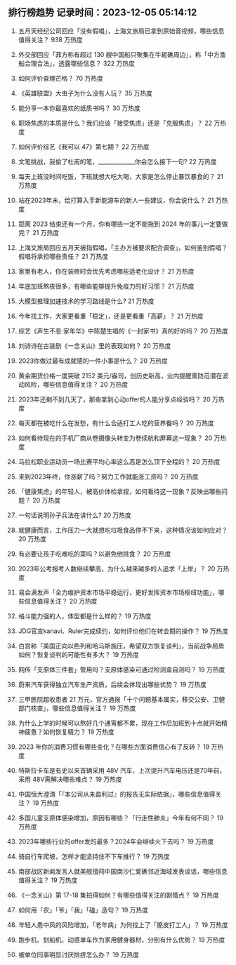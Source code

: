 
## 排行榜趋势 记录时间：2023-12-05 05:14:12
  
  1. 五月天经纪公司回应「没有假唱」，上海文旅局已拿到原始音视频，哪些信息值得关注？ 938 万热度
    
  2. 外交部回应「菲方称有超过 130 艘中国船只聚集在牛轭礁周边」，称「中方渔船合理合法」，透露哪些信息？ 322 万热度
    
  3. 如何评价查理芒格？ 70 万热度
    
  4. 《英雄联盟》大虫子为什么没有人玩？ 35 万热度
    
  5. 能分享一本你最喜欢的纸质书吗？ 30 万热度
    
  6. 职场焦虑的本质是什么？我们应该「接受焦虑」还是「克服焦虑」？ 22 万热度
    
  7. 如何评价综艺《我可以 47》第七期？ 22 万热度
    
  8. 文笔挑战，我偷了杜甫的笔，_____________你会怎么接下一句? 22 万热度
    
  9. 每天上班没时间吃饭，下班就想大吃大喝，大家是怎么停止暴饮暴食的？ 21 万热度
    
  10. 站在2023年末，给打算入手新能源车的新人一些建议，你会说什么？ 21 万热度
    
  11. 距离 2023 结束还有一个月，你有哪些一定不能拖到 2024 年的事儿一定要做完？ 21 万热度
    
  12. 上海文旅局回应五月天被指假唱，「主办方被要求配合调查」，如何鉴别假唱？假唱将承担哪些责任？ 21 万热度
    
  13. 家里有老人，你在装修时会优先考虑哪些适老化设计？ 21 万热度
    
  14. 年底加班熬夜很多，有哪些能够提升免疫力的好习惯？ 21 万热度
    
  15. 大模型推理加速技术的学习路线是什么? 21 万热度
    
  16. 今年找工作，大家更看重「稳定」，还是更看重「高薪」？ 21 万热度
    
  17. 综艺《声生不息·家年华》中陈楚生唱的《一封家书》真的好听吗？ 20 万热度
    
  18. 刘诗诗在古装剧《一念关山》里的表现如何？ 20 万热度
    
  19. 2023你做过最有成就感的一件小事是什么？ 20 万热度
    
  20. 黄金期货价格一度突破 2152 美元/盎司，创历史新高，业内提醒需防范潜在波动风险，哪些信息值得关注？ 20 万热度
    
  21. 2023年还剩不到几天了，那些拿到心动offer的人能分享点经验吗？ 20 万热度
    
  22. 每天都在被吃什么在发愁，有什么合适打工人吃的营养餐吗？ 20 万热度
    
  23. 如何看待现在的手机厂商从卷摄像头转变为卷续航和屏幕这一现象？ 20 万热度
    
  24. 马拉松职业运动员一场比赛平均心率这么高是怎么顶下全程的？ 20 万热度
    
  25. 来到2023年终，你涨薪了吗？努力工作就能涨工资吗？ 20 万热度
    
  26. 「健康焦虑」的年轻人，被高价体检拿捏，如何看待这一现象？反映出哪些问题？ 20 万热度
    
  27. 一句话说明孙子兵法在讲什么? 20 万热度
    
  28. 就健康而言，工作压力一大就想吃垃圾食品停不下来，这种情况该如何应对？ 20 万热度
    
  29. 有必要让孩子吃难吃的菜吗？以避免他挑食？ 20 万热度
    
  30. 2023年公考报考人数继续攀高，为什么越来越多的人追求「上岸」？ 20 万热度
    
  31. 易会满发声「全力维护资本市场平稳运行，更好发挥资本市场枢纽功能」，哪些信息值得关注？ 20 万热度
    
  32. 格斗能力强的人，体型都是什么样的？ 19 万热度
    
  33. JDG官宣kanavi、Ruler完成续约，如何评价他们在转会期的操作？ 19 万热度
    
  34. 白宫称「美国正向以色列和哈马斯施压，希望双方恢复谈判」，当前战争局势如何？恢复谈判的可能性有多大？ 19 万热度
    
  35. 网传「支原体三件套」管用吗？支原体感染可通过检测盒自测吗？ 19 万热度
    
  36. 蔚来汽车获得独立汽车生产资质，后续会体现出哪些优势？ 19 万热度
    
  37. 三甲医院超收患者 21 万元，官方通报「十个问题基本属实，移交公安、卫健部门核查」，哪些信息值得关注？ 19 万热度
    
  38. 为什么上学的时候可以熬好几个通宵都不累，现在工作后加班到十点就开始精神疲惫？如何恢复精力？ 19 万热度
    
  39. 2023 年你的消费习惯有哪些变化？在哪些方面消费信心有了反转？ 19 万热度
    
  40. 特斯拉卡车是有史以来首辆采用 48V 汽车，上次提升汽车电压还是70年前，采用 48V需解决哪些难点？ 19 万热度
    
  41. 中国恒大澄清「『本公司从未盈利过』的报告无实际依据」，哪些信息值得关注？ 19 万热度
    
  42. 多国儿童支原体感染增加，原因有哪些？「行走性肺炎」今年有何不同？ 19 万热度
    
  43. 2023年哪些行业的offer发的最多？2024年会继续火下去吗？ 19 万热度
    
  44. 骑自行车爬坡，怎样才能坚持住不下车推行？ 19 万热度
    
  45. 南部战区新闻发言人就美舰擅闯中国南沙仁爱礁邻近海域发表谈话，哪些信息值得关注？ 19 万热度
    
  46. 《一念关山》第 17-18 集拍得如何？有哪些值得关注的剧情点？ 19 万热度
    
  47. 如何用「农」「爷」「我」「磕」造句？ 19 万热度
    
  48. 年轻人患中风的风险增加，「老年病」为何找上了「脆皮打工人」？ 19 万热度
    
  49. 跑步机、划船机、动感单车作为家用健身器材，分别有什么优势？ 19 万热度
    
  50. 被单位同事明显讨厌排挤怎么办？ 19 万热度
    